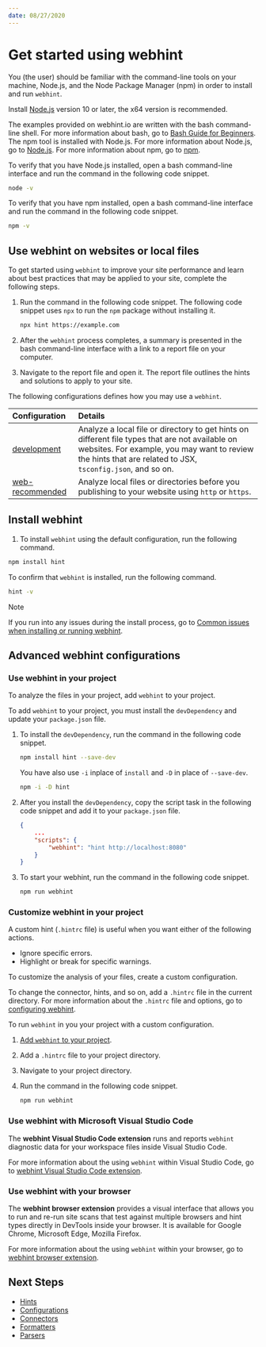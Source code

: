 ```yaml
---
date: 08/27/2020
---
```

# Get started using webhint

You \(the user\) should be familiar with the command-line tools on your machine, Node.js, and the Node Package Manager \(npm\) in order to install and run `webhint`.

Install [Node.js][NodejsDownloadCurrent] version 10 or later, the x64 version is recommended.

The examples provided on webhint.io are written with the bash command-line shell.  For more information about bash, go to [Bash Guide for Beginners][TldpLdpBashBeginnersGuide].
The npm tool is installed with Node.js.  For more information about Node.js, go to [Node.js][NodejsAbout].  For more information about npm, go to [npm][NpmjsAbout].

To verify that you have Node.js installed, open a bash command-line interface and run the command in the following code snippet.

```bash
node -v
```

To verify that you have npm installed, open a bash command-line interface and run the command in the following code snippet.

```bash
npm -v
```

## Use webhint on websites or local files

To get started using `webhint` to improve your site performance and learn about best practices that may be applied to your site, complete the following steps.

1.  Run the command in the following code snippet.  The following code snippet uses `npx` to run the `npm` package without installing it.

    ```bash
    npx hint https://example.com
    ```

1.  After the `webhint` process completes, a summary is presented in the bash command-line interface with a link to a report file on your computer.
1.  Navigate to the report file and open it.  The report file outlines the hints and solutions to apply to your site.

The following configurations defines how you may use a `webhint`.

| Configuration | Details |
|:--- |:--- |
| [development][UserGuideConfigurationsDevelopment] | Analyze a local file or directory to get hints on different file types that are not available on websites.  For example, you may want to review the hints that are related to JSX, `tsconfig.json`, and so on. |
| [web-recommended][UserGuideConfigurationsWebRecommended] | Analyze local files or directories before you publishing to your website using `http` or `https`. |

## Install webhint

1.  To install `webhint` using the default configuration, run the following command.

```bash
npm install hint
```

To confirm that `webhint` is installed, run the following command.

```bash
hint -v
```

> [!NOTE]
> If you run into any issues during the install process, go to [Common issues when installing or running webhint][UserGuideTroubleshootSummary].

## Advanced webhint configurations

### Use webhint in your project

To analyze the files in your project, add `webhint` to your project.

To add `webhint` to your project, you must install the `devDependency` and update your `package.json` file.

1.  To install the `devDependency`, run the command in the following code snippet.

    ```bash
    npm install hint --save-dev
    ```

    You have also use `-i` inplace of `install` and `-D` in place of `--save-dev`.

    ```bash
    npm -i -D hint
    ```

1.  After you install the `devDependency`, copy the script task in the following code snippet and add it to your `package.json` file.

    ```json
    {
        ...
        "scripts": {
            "webhint": "hint http://localhost:8080"
        }
    }
    ```

1.  To start your webhint, run the command in the following code snippet.

    ```bash
    npm run webhint
    ```

### Customize webhint in your project

A custom hint \(`.hintrc` file\)  is useful when you want either of the following actions.

*   Ignore specific errors.
*   Highlight or break for specific warnings.

To customize the analysis of your files, create a custom configuration.

To change the connector, hints, and so on, add a `.hintrc` file in the current directory.  For more information about the `.hintrc` file and options, go to [configuring webhint][UserGuideConfiguringWebhintSummary].

To run `webhint` in you your project with a custom configuration.

1.  [Add `webhint` to your project](#use-webhint-in-your-project).
1.  Add a `.hintrc` file to your project directory.
1.  Navigate to your project directory.
1.  Run the command in the following code snippet.

    ```bash
    npm run webhint
    ```

### Use webhint with Microsoft Visual Studio Code

The **webhint Visual Studio Code extension** runs and reports `webhint` diagnostic data for your workspace files inside Visual Studio Code.

For more information about the using `webhint` within Visual Studio Code, go to [webhint Visual Studio Code extension][UserGuideExtensionsVscodeWebhint].

### Use webhint with your browser

The **webhint browser extension** provides a visual interface that allows you to run and re-run site scans that test against multiple browsers and hint types directly in DevTools inside your browser.  It is available for Google Chrome, Microsoft Edge, Mozilla Firefox.

For more information about the using `webhint` within your browser, go to [webhint browser extension][UserGuideExtensionsBrowser].

## Next Steps

*   [Hints][UserGuideConceptsHints]
*   [Configurations][UserGuideConceptsConfigurations]
*   [Connectors][UserGuideConceptsConnectors]
*   [Formatters][UserGuideConceptsFormatters]
*   [Parsers][UserGuideConceptsParsers]

<!-- links -->

[UserGuideConceptsConfigurations]: ./concepts/configurations.md "Configurations | webhint"
[UserGuideConceptsConnectors]: ./concepts/connectors.md "Connectors | webhint"
[UserGuideConceptsFormatters]: ./concepts/formatters.md "Formatters | webhint"
[UserGuideConceptsHints]: ./concepts/hints.md "Hints | webhint"
[UserGuideConceptsParsers]: ./concepts/parsers.md "Parsers | webhint"
[UserGuideConfiguringWebhintSummary]: ./configuring-webhint/summary.md  "Configuring Webhint | webhint"
[UserGuideExtensionsBrowser]: ../../../extension-browser/README.md "Webhint Browser Extension EditSignal Issue | webhint"
[UserGuideConfigurationsDevelopment]: ./configurations/configuration-development.md "Webhint Development Configuration | webhint"
[UserGuideConfigurationsWebRecommended]: ./configurations/configuration-web-recommended.md "Webhint Recommended Web Configuration | webhint"
[UserGuideExtensionsVscodeWebhint]: ../../../extension-vscode/README.md "Webhint VS Code Extension | webhint"
[UserGuideTroubleshootSummary]: ./troubleshoot/summary.md "Common issues when installing or running webhint | webhint"

[NodejsAbout]: https://nodejs.org/en/about "About Node.js(r) | Node.js"
[NodejsDownloadCurrent]: https://nodejs.org/en/download/current "Downloads | Node.js"

[NpmjsAbout]: https://www.npmjs.com/about "About npm | npm"

[TldpLdpBashBeginnersGuide]: https://tldp.org/LDP/Bash-Beginners-Guide/html/Bash-Beginners-Guide.html "Bash Guide for Beginners | The Linux Documentation Project"
